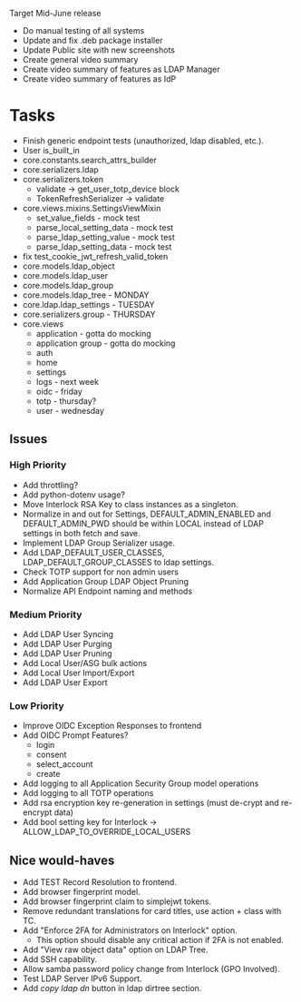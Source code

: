 Target Mid-June release
* Do manual testing of all systems
* Update and fix .deb package installer
* Update Public site with new screenshots
* Create general video summary
* Create video summary of features as LDAP Manager
* Create video summary of features as IdP

# Tasks
* Finish generic endpoint tests (unauthorized, ldap disabled, etc.).
* User is_built_in <d>
* core.constants.search_attrs_builder
* core.serializers.ldap <d>
* core.serializers.token
	* validate -> get_user_totp_device block
	* TokenRefreshSerializer -> validate
* core.views.mixins.SettingsViewMixin
	* set_value_fields - mock test
	* parse_local_setting_data - mock test
	* parse_ldap_setting_value - mock test
	* parse_ldap_setting_data - mock test
* fix test_cookie_jwt_refresh_valid_token <d>
* core.models.ldap_object <d>
* core.models.ldap_user <d>
* core.models.ldap_group <d>
* core.models.ldap_tree - MONDAY <d>
* core.ldap.ldap_settings - TUESDAY <d>
* core.serializers.group - THURSDAY <d>
* core.views
	* application <t> - gotta do mocking
	* application group <t> - gotta do mocking
	* auth <d>
	* home <d>
	* settings <d>
	* logs - next week <d>
	* oidc - friday <d>
	* totp - thursday? <d>
	* user - wednesday <d>

## Issues
### High Priority
* Add throttling?
* Add python-dotenv usage?
* Move Interlock RSA Key to class instances as a singleton. <d>
* Normalize in and out for Settings, DEFAULT_ADMIN_ENABLED and DEFAULT_ADMIN_PWD
	should be within LOCAL instead of LDAP settings in both fetch and save.
* Implement LDAP Group Serializer usage.
* Add LDAP_DEFAULT_USER_CLASSES, LDAP_DEFAULT_GROUP_CLASSES to ldap settings.
* Check TOTP support for non admin users
* Add Application Group LDAP Object Pruning
* Normalize API Endpoint naming and methods

### Medium Priority
* Add LDAP User Syncing <d>
* Add LDAP User Purging <d>
* Add LDAP User Pruning <d>
* Add Local User/ASG bulk actions
* Add Local User Import/Export
* Add LDAP User Export

### Low Priority
* Improve OIDC Exception Responses to frontend
* Add OIDC Prompt Features?
	* login <d>
	* consent <d>
	* select_account <n>
	* create <n>
* Add logging to all Application Security Group model operations
* Add logging to all TOTP operations
* Add rsa encryption key re-generation in settings (must de-crypt and re-encrypt data)
* Add bool setting key for Interlock -> ALLOW_LDAP_TO_OVERRIDE_LOCAL_USERS

## Nice would-haves
* Add TEST Record Resolution to frontend.
* Add browser fingerprint model.
* Add browser fingerprint claim to simplejwt tokens.
* Remove redundant translations for card titles, use action + class with TC.
* Add "Enforce 2FA for Administrators on Interlock" option.
	* This option should disable any critical action if 2FA is not enabled.
* Add "View raw object data" option on LDAP Tree.
* Add SSH capability.
* Allow samba password policy change from Interlock (GPO Involved).
* Test LDAP Server IPv6 Support.
* Add *copy ldap dn* button in ldap dirtree section.
